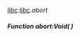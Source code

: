 _[libc](../../modules/libc/libc-module.md):[libc](../../modules/libc/libc-module.md).abort_
##### Function abort:Void(  )
